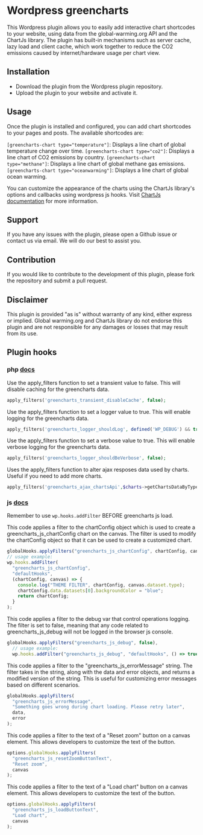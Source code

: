 # Wordpress greencharts

This Wordpress plugin allows you to easily add interactive chart shortcodes to your website, using data from the global-warming.org API and the ChartJs library. The plugin has built-in mechanisms such as server cache, lazy load and client cache, which work together to reduce the CO2 emissions caused by internet/hardware usage per chart view.

## Installation

- Download the plugin from the Wordpress plugin repository.
- Upload the plugin to your website and activate it.

## Usage

Once the plugin is installed and configured, you can add chart shortcodes to your pages and posts. The available shortcodes are:

`[greencharts-chart type="temperature"]`: Displays a line chart of global temperature change over time.
`[greencharts-chart type="co2"]`: Displays a line chart of CO2 emissions by country.
`[greencharts-chart type="methane"]`: Displays a line chart of global methane gas emissions.
`[greencharts-chart type="oceanwarming"]`: Displays a line chart of global ocean warming.

You can customize the appearance of the charts using the ChartJs library's options and callbacks using wordpress js hooks. Visit [ChartJs documentation](https://www.chartjs.org/docs/latest/) for more information.

## Support

If you have any issues with the plugin, please open a Github issue or contact us via email. We will do our best to assist you.

## Contribution

If you would like to contribute to the development of this plugin, please fork the repository and submit a pull request.

## Disclaimer

This plugin is provided "as is" without warranty of any kind, either express or implied. Global warming.org and ChartJs library do not endorse this plugin and are not responsible for any damages or losses that may result from its use.

## Plugin hooks

### php [docs](https://developer.wordpress.org/plugins/hooks/)

Use the apply_filters function to set a transient value to false. This will disable caching for the greencharts data.

```php
apply_filters('greencharts_transient_disableCache', false);
```

Use the apply_filters function to set a logger value to true. This will enable logging for the greencharts data.

```php
apply_filters('greencharts_logger_shouldLog', defined('WP_DEBUG') && true === WP_DEBUG);
```

Use the apply_filters function to set a verbose value to true. This will enable verbose logging for the greencharts data.

```php
apply_filters('greencharts_logger_shouldBeVerbose', false);
```

Uses the apply_filters function to alter ajax resposes data used by charts. Useful if you need to add more charts.

```php
apply_filters('greencharts_ajax_chartsApi',$charts->getChartsDataByType($type), $type);
```

### js [docs](https://developer.wordpress.org/block-editor/reference-guides/packages/packages-hooks/)

Remember to use `wp.hooks.addFilter` BEFORE greencharts js load.

This code applies a filter to the chartConfig object which is used to create a greencharts_js_chartConfig chart on the canvas. The filter is used to modify the chartConfig object so that it can be used to create a customized chart.

```js
globalHooks.applyFilters("greencharts_js_chartConfig", chartConfig, canvas);
// usage example:
wp.hooks.addFilter(
  "greencharts_js_chartConfig",
  "defaultHooks",
  (chartConfig, canvas) => {
    console.log("THEME FILTER", chartConfig, canvas.dataset.type);
    chartConfig.data.datasets[0].backgroundColor = "blue";
    return chartConfig;
  }
);
```

This code applies a filter to the debug var that control operations logging. The filter is set to false, meaning that any code related to greencharts_js_debug will not be logged in the browser js console.

```js
globalHooks.applyFilters("greencharts_js_debug", false),
  // usage example:
  wp.hooks.addFilter("greencharts_js_debug", "defaultHooks", () => true);
```

This code applies a filter to the "greencharts_js_errorMessage" string. The filter takes in the string, along with the data and error objects, and returns a modified version of the string. This is useful for customizing error messages based on different scenarios.

```js
globalHooks.applyFilters(
  "greencharts_js_errorMessage",
  "Something goes wrong during chart loading. Please retry later",
  data,
  error
);
```

This code applies a filter to the text of a "Reset zoom" button on a canvas element. This allows developers to customize the text of the button.

```js
options.globalHooks.applyFilters(
  "greencharts_js_resetZoomButtonText",
  "Reset zoom",
  canvas
);
```

This code applies a filter to the text of a "Load chart" button on a canvas element. This allows developers to customize the text of the button.

```js
options.globalHooks.applyFilters(
  "greencharts_js_loadButtonText",
  "Load chart",
  canvas
);
```

